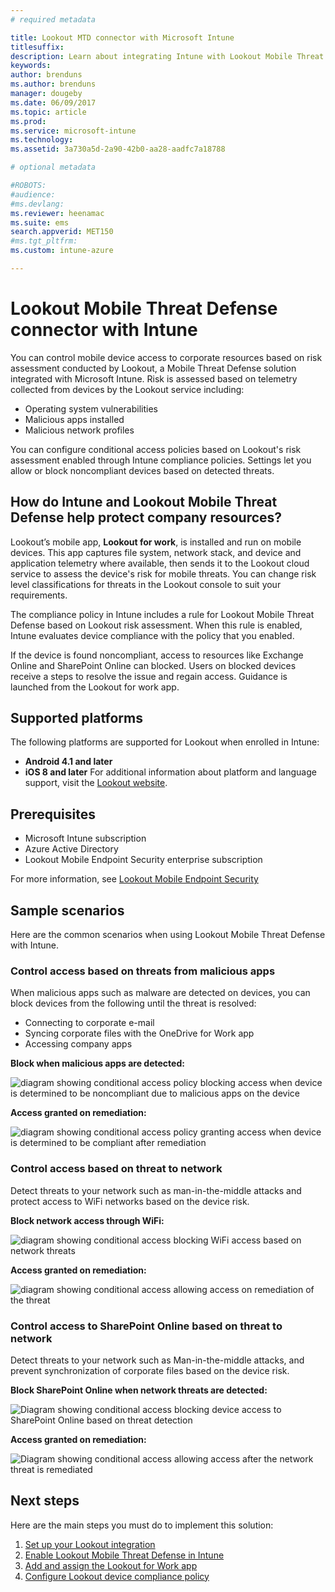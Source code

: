 ```yaml
---
# required metadata

title: Lookout MTD connector with Microsoft Intune
titlesuffix:
description: Learn about integrating Intune with Lookout Mobile Threat Defense (MTD) to control mobile device access to your corporate resources.
keywords:
author: brenduns
ms.author: brenduns
manager: dougeby
ms.date: 06/09/2017
ms.topic: article
ms.prod:
ms.service: microsoft-intune
ms.technology:
ms.assetid: 3a730a5d-2a90-42b0-aa28-aadfc7a18788

# optional metadata

#ROBOTS:
#audience:
#ms.devlang:
ms.reviewer: heenamac
ms.suite: ems
search.appverid: MET150
#ms.tgt_pltfrm:
ms.custom: intune-azure

---
```


# Lookout Mobile Threat Defense connector with Intune

You can control mobile device access to corporate resources based on risk assessment conducted by Lookout, a Mobile Threat Defense solution integrated with Microsoft Intune. Risk is assessed based on telemetry collected from devices by the Lookout service including:
- Operating system vulnerabilities
- Malicious apps installed
- Malicious network profiles

You can configure conditional access policies based on Lookout's risk assessment enabled through Intune compliance policies. Settings let you allow or block noncompliant devices based on detected threats.

## How do Intune and Lookout Mobile Threat Defense help protect company resources?
Lookout’s mobile app, **Lookout for work**, is installed and run on mobile devices. This app captures file system, network stack, and device and application telemetry where available, then sends it to the Lookout cloud service to assess the device's risk for mobile threats. You can change risk level classifications for threats in the Lookout console to suit your requirements.  

The compliance policy in Intune includes a rule for Lookout Mobile Threat Defense based on Lookout risk assessment. When this rule is enabled, Intune evaluates device compliance with the policy that you enabled.

If the device is found noncompliant, access to resources like Exchange Online and SharePoint Online can blocked. Users on blocked devices receive a steps to resolve the issue and regain access. Guidance is launched from the Lookout for work app.

## Supported platforms
The following platforms are supported for Lookout when enrolled in Intune:
* **Android 4.1 and later**
* **iOS 8 and later**
For additional information about platform and language support, visit the [Lookout website](https://personal.support.lookout.com/hc/articles/114094140253).

## Prerequisites
* Microsoft Intune subscription
* Azure Active Directory
* Lookout Mobile Endpoint Security enterprise subscription  

For more information, see [Lookout Mobile Endpoint Security](https://www.lookout.com/products/mobile-endpoint-security)

## Sample scenarios

Here are the common scenarios when using Lookout Mobile Threat Defense with Intune.

### Control access based on threats from malicious apps
When malicious apps such as malware are detected on devices, you can block devices from the following until the threat is resolved:
* Connecting to corporate e-mail
* Syncing corporate files with the OneDrive for Work app
* Accessing company apps

**Block when malicious apps are detected:**

![diagram showing conditional access policy blocking access when device is determined to be noncompliant due to malicious apps on the device](./media/malicious-apps-blocked.png)

**Access granted on remediation:**

![diagram showing conditional access policy granting access when device is determined to be compliant after remediation](./media/malicious-apps-unblocked.png)

### Control access based on threat to network
Detect threats to your network such as man-in-the-middle attacks and protect access to WiFi networks based on the device risk.

**Block network access through WiFi:**

![diagram showing conditional access blocking WiFi access based on network threats](./media/network-wifi-blocked.png)

**Access granted on remediation:**

![diagram showing conditional access allowing access on remediation of the threat](./media/network-wifi-unblocked.png)
### Control access to SharePoint Online based on threat to network

Detect threats to your network such as Man-in-the-middle attacks, and prevent synchronization of corporate files based on the device risk.

**Block SharePoint Online when network threats are detected:**

![Diagram showing conditional access blocking device access to SharePoint Online based on threat detection](./media/network-spo-blocked.png)


**Access granted on remediation:**

![Diagram showing conditional access allowing access after the network threat is remediated](./media/network-spo-unblocked.png)

## Next steps
Here are the main steps you must do to implement this solution:
1.	[Set up your Lookout integration](lookout-mtd-connector-integration.md)
2.	[Enable Lookout Mobile Threat Defense in Intune](mtd-connector-enable.md)
3.  [Add and assign the Lookout for Work app](mtd-apps-ios-app-configuration-policy-add-assign.md)
4.	[Configure Lookout device compliance policy](mtd-device-compliance-policy-create.md)
